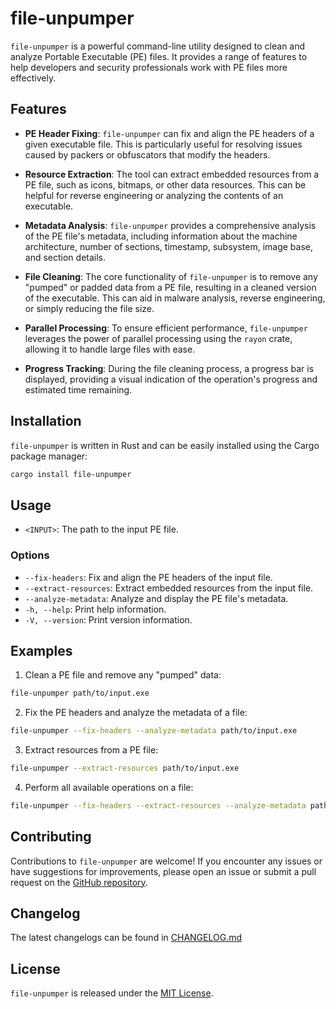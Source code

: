 # file-unpumper

`file-unpumper` is a powerful command-line utility designed to clean and analyze Portable Executable (PE) files. It provides a range of features to help developers and security professionals work with PE files more effectively.

## Features

- **PE Header Fixing**: `file-unpumper` can fix and align the PE headers of a given executable file. This is particularly useful for resolving issues caused by packers or obfuscators that modify the headers.

- **Resource Extraction**: The tool can extract embedded resources from a PE file, such as icons, bitmaps, or other data resources. This can be helpful for reverse engineering or analyzing the contents of an executable.

- **Metadata Analysis**: `file-unpumper` provides a comprehensive analysis of the PE file's metadata, including information about the machine architecture, number of sections, timestamp, subsystem, image base, and section details.

- **File Cleaning**: The core functionality of `file-unpumper` is to remove any "pumped" or padded data from a PE file, resulting in a cleaned version of the executable. This can aid in malware analysis, reverse engineering, or simply reducing the file size.

- **Parallel Processing**: To ensure efficient performance, `file-unpumper` leverages the power of parallel processing using the `rayon` crate, allowing it to handle large files with ease.

- **Progress Tracking**: During the file cleaning process, a progress bar is displayed, providing a visual indication of the operation's progress and estimated time remaining.

## Installation

`file-unpumper` is written in Rust and can be easily installed using the Cargo package manager:

```bash
cargo install file-unpumper
```

## Usage

- `<INPUT>`: The path to the input PE file.

### Options

- `--fix-headers`: Fix and align the PE headers of the input file.
- `--extract-resources`: Extract embedded resources from the input file.
- `--analyze-metadata`: Analyze and display the PE file's metadata.
- `-h, --help`: Print help information.
- `-V, --version`: Print version information.

## Examples

1. Clean a PE file and remove any "pumped" data:

  ```bash
  file-unpumper path/to/input.exe
  ```

2. Fix the PE headers and analyze the metadata of a file:

  ```bash
  file-unpumper --fix-headers --analyze-metadata path/to/input.exe
  ```

3. Extract resources from a PE file:

  ```bash
  file-unpumper --extract-resources path/to/input.exe
  ```

4. Perform all available operations on a file:

  ```bash
  file-unpumper --fix-headers --extract-resources --analyze-metadata path/to/input.exe
  ```

## Contributing

Contributions to `file-unpumper` are welcome! If you encounter any issues or have suggestions for improvements, please open an issue or submit a pull request on the [GitHub repository](https://github.com/0x11DFE/file-unpumper).

## Changelog

The latest changelogs can be found in [CHANGELOG.md](CHANGELOG.md)

## License

`file-unpumper` is released under the [MIT License](https://opensource.org/license/MIT).
